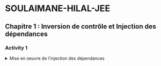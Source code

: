 # SOULAIMANE-HILAL-JEE
## Chapitre 1 : Inversion de contrôle et Injection des dépendances


### Activity 1 
<details>
<summary>  Mise en oeuvre de l'injection des dépendances </summary>

#### part 1 : https://github.com/Soulaimane20/SOULAIMANE-HILAL-JEE/tree/main/enset_ioc

- report : https://github.com/Soulaimane20/SOULAIMANE-HILAL-JEE/edit/main/enset_ioc/README.md
  
### Activity 2 : 
<details>
<summary> Spring Boot - ORM avec Spring Data JPA Hibernate / Use case JPA, One To Many, One To One, Many To Many Case </summary>
#### part 1 : https://github.com/Soulaimane20/SOULAIMANE-HILAL-JEE/tree/main/jpa-ap

- report : https://github.com/Soulaimane20/SOULAIMANE-HILAL-JEE/blob/main/jpa-ap/README.md

#### part 2 : https://github.com/Soulaimane20/SOULAIMANE-HILAL-JEE/tree/main/hospital

- report : https://github.com/Soulaimane20/SOULAIMANE-HILAL-JEE/blob/main/hospital/README.md

#### part 3 : https://github.com/Soulaimane20/SOULAIMANE-HILAL-JEE/tree/main/jpa-emsi

- report : https://github.com/Soulaimane20/SOULAIMANE-HILAL-JEE/blob/main/jpa-emsi/README.md

## Activity 3
<details>
<summary>Spring Boot Spring MVC avec Thymeleaf Spring Data, Spring Security</summary>
#### part 1 : https://github.com/Soulaimane20/SOULAIMANE-HILAL-JEE/tree/main/patients-mvc
  - report : https://github.com/Soulaimane20/SOULAIMANE-HILAL-JEE/blob/main/patients-mvc/README.md
